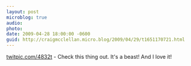 ```yaml
---
layout: post
microblog: true
audio: 
photo: 
date: 2009-04-28 18:00:00 -0600
guid: http://craigmcclellan.micro.blog/2009/04/29/t1651170721.html
---
```

[twitpic.com/4832t](http://twitpic.com/4832t) - Check this thing out.  It's a beast!  And I love it!
